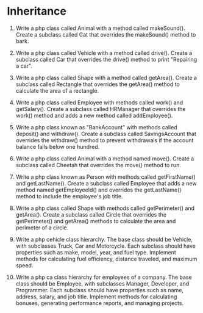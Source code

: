 # Inheritance

1. Write a php class called Animal with a method called makeSound(). Create a subclass called Cat that overrides the makeSound() method to bark.

2. Write a php class called Vehicle with a method called drive(). Create a subclass called Car that overrides the drive() method to print "Repairing a car".

3. Write a php class called Shape with a method called getArea(). Create a subclass called Rectangle that overrides the getArea() method to calculate the area of a rectangle.

4. Write a php class called Employee with methods called work() and getSalary(). Create a subclass called HRManager that overrides the work() method and adds a new method called addEmployee().

5. Write a php class known as "BankAccount" with methods called deposit() and withdraw(). Create a subclass called SavingsAccount that overrides the withdraw() method to prevent withdrawals if the account balance falls below one hundred.

6. Write a php class called Animal with a method named move(). Create a subclass called Cheetah that overrides the move() method to run.

7. Write a php class known as Person with methods called getFirstName() and getLastName(). Create a subclass called Employee that adds a new method named getEmployeeId() and overrides the getLastName() method to include the employee's job title.

8. Write a php class called Shape with methods called getPerimeter() and getArea(). Create a subclass called Circle that overrides the getPerimeter() and getArea() methods to calculate the area and perimeter of a circle.

9. Write a php cehicle class hierarchy. The base class should be Vehicle, with subclasses Truck, Car and Motorcycle. Each subclass should have properties such as make, model, year, and fuel type. Implement methods for calculating fuel efficiency, distance traveled, and maximum speed.

10. Write a php ca class hierarchy for employees of a company. The base class should be Employee, with subclasses Manager, Developer, and Programmer. Each subclass should have properties such as name, address, salary, and job title. Implement methods for calculating bonuses, generating performance reports, and managing projects.
